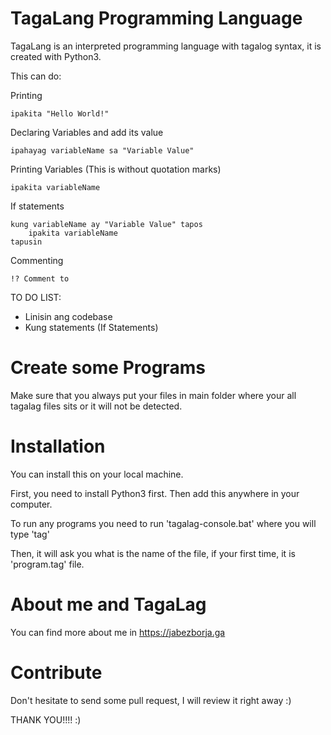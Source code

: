 # TagaLang Programming Language #

TagaLang is an interpreted programming language with tagalog syntax, it is created with Python3.

This can do:

Printing
```
ipakita "Hello World!"
```

Declaring Variables and add its value
```
ipahayag variableName sa "Variable Value"
```

Printing Variables (This is without quotation marks)
```
ipakita variableName
```

If statements
```
kung variableName ay "Variable Value" tapos
    ipakita variableName
tapusin
```

Commenting
```
!? Comment to
```

TO DO LIST:
* Linisin ang codebase
* Kung statements (If Statements)


# Create some Programs #
Make sure that you always put your files in main folder where your all tagalag files sits or it will not be detected.

# Installation #
You can install this on your local machine.

First, you need to install Python3 first. Then add this anywhere in your computer.

To run any programs you need to run 'tagalag-console.bat' where you will type 'tag'

Then, it will ask you what is the name of the file, if your first time, it is 'program.tag' file.

# About me and TagaLag #
You can find more about me in https://jabezborja.ga

# Contribute #
Don't hesitate to send some pull request, I will review it right away :)

THANK YOU!!!! :)
